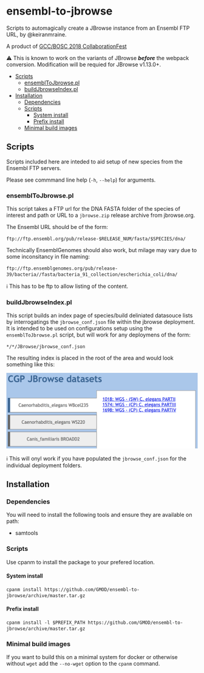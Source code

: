 # ensembl-to-jbrowse

Scripts to automagically create a JBrowse instance from an Ensembl FTP URL, by @keiranmraine.

A product of [GCC/BOSC 2018 CollaborationFest](https://galaxyproject.org/events/gccbosc2018/collaboration/)

:warning: This is known to work on the variants of JBrowse __*before*__ the webpack conversion.  Modification will be requied for JBrowse v1.13.0+.

<!-- TOC depthFrom:2 -->

- [Scripts](#scripts)
    - [ensemblToJbrowse.pl](#ensembltojbrowsepl)
    - [buildJbrowseIndex.pl](#buildjbrowseindexpl)
- [Installation](#installation)
    - [Dependencies](#dependencies)
    - [Scripts](#scripts-1)
        - [System install](#system-install)
        - [Prefix install](#prefix-install)
    - [Minimal build images](#minimal-build-images)

<!-- /TOC -->

## Scripts

Scripts included here are inteded to aid setup of new species from the Ensembl FTP servers.

Please see commmand line help (`-h`, `--help`) for arguments.

### ensemblToJbrowse.pl

This script takes a FTP url for the DNA FASTA folder of the species of interest and path or URL to a `jbrowse.zip` release archive from jbrowse.org.

The Ensembl URL should be of the form:

```
ftp://ftp.ensembl.org/pub/release-$RELEASE_NUM/fasta/$SPECIES/dna/
```

Technically EnsemblGenomes should also work, but milage may vary due to some inconsitancy in file naming:

```
ftp://ftp.ensemblgenomes.org/pub/release-39/bacteria//fasta/bacteria_91_collection/escherichia_coli/dna/
```

:information_source: This has to be ftp to allow listing of the content.

### buildJbrowseIndex.pl

This script builds an index page of species/build deliniated datasouce lists by interrogatings the
`jbrowse_conf.json` file within the jbrowse deployment.  It is intended to be used on configurations
setup using the `ensemblToJbrowse.pl` script, but will work for any deploymens of the form:

```
*/*/JBrowse/jbrowse_conf.json
```

The resulting index is placed in the root of the area and would look something like this:

![Example JBrowse index](images/jbrowse-index.png)

:information_source: This will onyl work if you have populated the `jbrowse_conf.json` for the individual
deployment folders.

## Installation

### Dependencies

You will need to install the following tools and ensure they are available on path:

* samtools

### Scripts

Use cpanm to install the package to your prefered location.

#### System install

```
cpanm install https://github.com/GMOD/ensembl-to-jbrowse/archive/master.tar.gz
```

#### Prefix install

```
cpanm install -l $PREFIX_PATH https://github.com/GMOD/ensembl-to-jbrowse/archive/master.tar.gz
```

### Minimal build images

If you want to build this on a minimal system for docker or otherwise without `wget` add the `--no-wget` option to the `cpanm` command.


